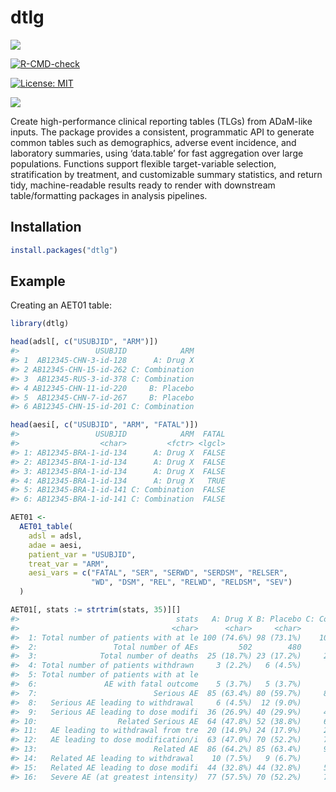 
# dtlg

<!-- badges: start -->
[![](https://www.r-pkg.org/badges/version/dtlg)](https://cran.r-project.org/package=dtlg)

[![R-CMD-check](https://github.com/AscentSoftware/dtlg/actions/workflows/R-CMD-check.yaml/badge.svg)](https://github.com/AscentSoftware/dtlg/actions/workflows/R-CMD-check.yaml)

[![License: MIT](https://img.shields.io/badge/license-MIT-blue.svg)](https://cran.r-project.org/web/licenses/MIT)

[![](http://cranlogs.r-pkg.org/badges/last-month/dtlg)](https://cran.r-project.org/package=dtlg)
<!-- badges: end -->

Create high-performance clinical reporting tables (TLGs) from ADaM-like
inputs. The package provides a consistent, programmatic API to generate
common tables such as demographics, adverse event incidence, and
laboratory summaries, using ‘data.table’ for fast aggregation over large
populations. Functions support flexible target-variable selection,
stratification by treatment, and customizable summary statistics, and
return tidy, machine-readable results ready to render with downstream
table/formatting packages in analysis pipelines.

## Installation

``` r
install.packages("dtlg")
```

## Example

Creating an AET01 table:

``` r
library(dtlg)

head(adsl[, c("USUBJID", "ARM")])
#>                 USUBJID            ARM
#> 1  AB12345-CHN-3-id-128      A: Drug X
#> 2 AB12345-CHN-15-id-262 C: Combination
#> 3  AB12345-RUS-3-id-378 C: Combination
#> 4 AB12345-CHN-11-id-220     B: Placebo
#> 5  AB12345-CHN-7-id-267     B: Placebo
#> 6 AB12345-CHN-15-id-201 C: Combination

head(aesi[, c("USUBJID", "ARM", "FATAL")])
#>                 USUBJID            ARM  FATAL
#>                  <char>         <fctr> <lgcl>
#> 1: AB12345-BRA-1-id-134      A: Drug X  FALSE
#> 2: AB12345-BRA-1-id-134      A: Drug X  FALSE
#> 3: AB12345-BRA-1-id-134      A: Drug X  FALSE
#> 4: AB12345-BRA-1-id-134      A: Drug X   TRUE
#> 5: AB12345-BRA-1-id-141 C: Combination  FALSE
#> 6: AB12345-BRA-1-id-141 C: Combination  FALSE

AET01 <-
  AET01_table(
    adsl = adsl,
    adae = aesi,
    patient_var = "USUBJID",
    treat_var = "ARM",
    aesi_vars = c("FATAL", "SER", "SERWD", "SERDSM", "RELSER",
                  "WD", "DSM", "REL", "RELWD", "RELDSM", "SEV")
  )

AET01[, stats := strtrim(stats, 35)][]
#>                                   stats   A: Drug X B: Placebo C: Combination
#>                                  <char>      <char>     <char>         <char>
#>  1: Total number of patients with at le 100 (74.6%) 98 (73.1%)    103 (78.0%)
#>  2:                 Total number of AEs         502        480            604
#>  3:              Total number of deaths  25 (18.7%) 23 (17.2%)     22 (16.7%)
#>  4: Total number of patients withdrawn     3 (2.2%)   6 (4.5%)       5 (3.8%)
#>  5: Total number of patients with at le                                      
#>  6:               AE with fatal outcome    5 (3.7%)   5 (3.7%)       6 (4.5%)
#>  7:                          Serious AE  85 (63.4%) 80 (59.7%)     87 (65.9%)
#>  8:   Serious AE leading to withdrawal     6 (4.5%)  12 (9.0%)       9 (6.8%)
#>  9:   Serious AE leading to dose modifi  36 (26.9%) 40 (29.9%)     47 (35.6%)
#> 10:                  Related Serious AE  64 (47.8%) 52 (38.8%)     64 (48.5%)
#> 11:   AE leading to withdrawal from tre  20 (14.9%) 24 (17.9%)     26 (19.7%)
#> 12:   AE leading to dose modification/i  63 (47.0%) 70 (52.2%)     77 (58.3%)
#> 13:                          Related AE  86 (64.2%) 85 (63.4%)     92 (69.7%)
#> 14:   Related AE leading to withdrawal    10 (7.5%)   9 (6.7%)      12 (9.1%)
#> 15:   Related AE leading to dose modifi  44 (32.8%) 44 (32.8%)     51 (38.6%)
#> 16:   Severe AE (at greatest intensity)  77 (57.5%) 70 (52.2%)     79 (59.8%)
```
